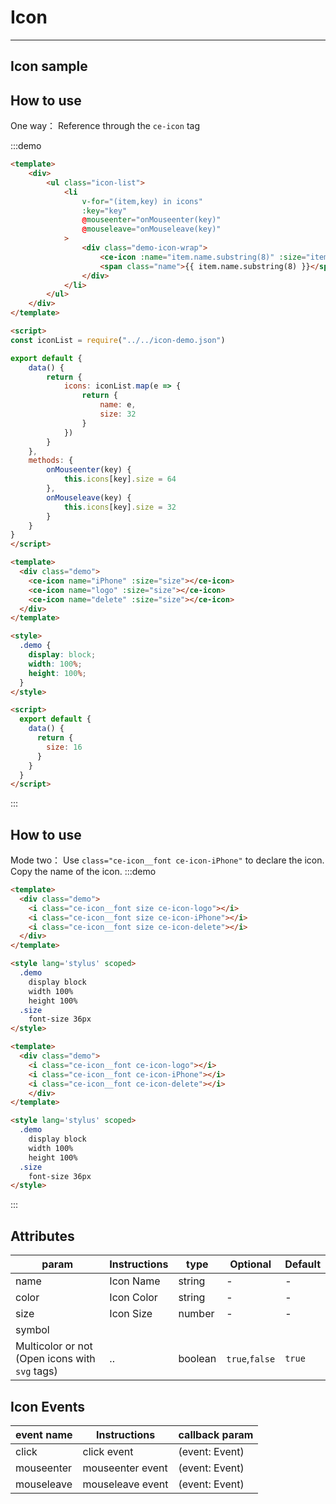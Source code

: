# Icon

<!-- {.md} -->

---

<!-- {.md} -->

## Icon sample

<!-- {.md} -->

<ce-icon-demo-en></ce-icon-demo-en>

## How to use

<!-- {.md} -->

One way：<!-- {.md} -->
Reference through the <!-- {.md} --> `ce-icon` tag

:::demo

```html
<template>
	<div>
		<ul class="icon-list">
			<li
				v-for="(item,key) in icons"
				:key="key"
				@mouseenter="onMouseenter(key)"
				@mouseleave="onMouseleave(key)"
			>
				<div class="demo-icon-wrap">
					<ce-icon :name="item.name.substring(8)" :size="item.size"></ce-icon>
					<span class="name">{{ item.name.substring(8) }}</span>
				</div>
			</li>
		</ul>
	</div>
</template>

<script>
const iconList = require("../../icon-demo.json")

export default {
	data() {
		return {
			icons: iconList.map(e => {
				return {
					name: e,
					size: 32
				}
			})
		}
	},
	methods: {
		onMouseenter(key) {
			this.icons[key].size = 64
		},
		onMouseleave(key) {
			this.icons[key].size = 32
		}
	}
}
</script>
```

```html
<template>
  <div class="demo">
    <ce-icon name="iPhone" :size="size"></ce-icon>
    <ce-icon name="logo" :size="size"></ce-icon>
    <ce-icon name="delete" :size="size"></ce-icon>
  </div>
</template>

<style>
  .demo {
    display: block;
    width: 100%;
    height: 100%;
  }
</style>

<script>
  export default {
    data() {
      return {
        size: 16
      }
    }
  }
</script>
```

:::

## How to use

<!-- {.md} -->

Mode two：<!-- {.md} -->
Use <!-- {.md} -->`class="ce-icon__font ce-icon-iPhone"` to declare the icon. Copy the name of the icon.
:::demo

```html
<template>
  <div class="demo">
    <i class="ce-icon__font size ce-icon-logo"></i>
    <i class="ce-icon__font size ce-icon-iPhone"></i>
    <i class="ce-icon__font size ce-icon-delete"></i>
  </div>
</template>

<style lang='stylus' scoped>
  .demo
    display block
    width 100%
    height 100%
  .size
    font-size 36px
</style>
```

```html
<template>
  <div class="demo">
    <i class="ce-icon__font ce-icon-logo"></i>
    <i class="ce-icon__font ce-icon-iPhone"></i>
    <i class="ce-icon__font ce-icon-delete"></i>
    </div>
</template>

<style lang='stylus' scoped>
  .demo
    display block
    width 100%
    height 100%
  .size
    font-size 36px
</style>
```

:::

## Attributes

<!-- {.md} -->

| param                                          | Instructions | type    | Optional       | Default |
| ---------------------------------------------- | ------------ | ------- | -------------- | ------- |
| name                                           | Icon Name    | string  | -              | -       |
| color                                          | Icon Color   | string  | -              | -       |
| size                                           | Icon Size    | number  | -              | -       |
| symbol                                         |
| Multicolor or not (Open icons with `svg` tags) | ..           | boolean | `true`,`false` | `true`  |

## Icon Events

<!-- {.md} -->

| event name | Instructions     | callback param |
| ---------- | ---------------- | -------------- |
| click      | click event      | (event: Event) |
| mouseenter | mouseenter event | (event: Event) |
| mouseleave | mouseleave event | (event: Event) |
